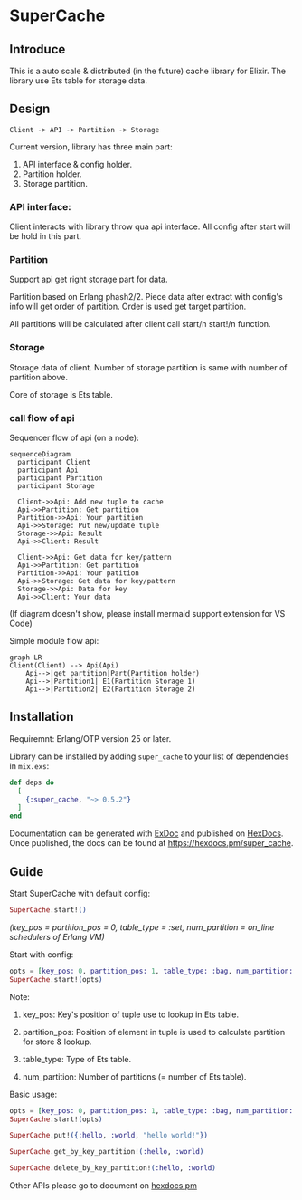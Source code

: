# SuperCache

## Introduce

This is a auto scale & distributed (in the future) cache library for Elixir. The library use Ets table for storage data.

## Design


```
Client -> API -> Partition -> Storage
```

Current version, library has three main part:
1. API interface & config holder.
2. Partition holder.
3. Storage partition.
    
### API interface:

Client interacts with library throw qua api interface. All config after start will be hold in this part.

### Partition

Support api get right storage part for data. 

Partition based on Erlang phash2/2. Piece data after extract with config's info will get order of partition. Order is used get target partition.

All partitions will be calculated after client call start/n start!/n function.

### Storage

Storage data of client. Number of storage partition is same with number of partition above.

Core of storage is Ets table.

### call flow of api

Sequencer flow of api (on a node):

```mermaid
sequenceDiagram
  participant Client
  participant Api
  participant Partition
  participant Storage

  Client->>Api: Add new tuple to cache
  Api->>Partition: Get partition
  Partition->>Api: Your partition
  Api->>Storage: Put new/update tuple
  Storage->>Api: Result
  Api->>Client: Result
  
  Client->>Api: Get data for key/pattern
  Api->>Partition: Get partition
  Partition->>Api: Your patition
  Api->>Storage: Get data for key/pattern
  Storage->>Api: Data for key
  Api->>Client: Your data
```

(If diagram doesn't show, please install mermaid support extension for VS Code)

Simple module flow api:

```mermaid
graph LR
Client(Client) --> Api(Api)
    Api-->|get partition|Part(Partition holder)
    Api-->|Partition1| E1(Partition Storage 1)
    Api-->|Partition2| E2(Partition Storage 2)
```

## Installation

Requiremnt: Erlang/OTP version 25 or later.

Library can be installed
by adding `super_cache` to your list of dependencies in `mix.exs`:

```elixir
def deps do
  [
    {:super_cache, "~> 0.5.2"}
  ]
end
```

Documentation can be generated with [ExDoc](https://github.com/elixir-lang/ex_doc)
and published on [HexDocs](https://hexdocs.pm). Once published, the docs can
be found at <https://hexdocs.pm/super_cache>.

## Guide

Start SuperCache with default config:

```elixir
SuperCache.start!()
```
*(key_pos = partition_pos = 0, table_type = :set, num_partition = on_line schedulers of Erlang VM)*

Start with config:

```elixir
opts = [key_pos: 0, partition_pos: 1, table_type: :bag, num_partition: 3]
SuperCache.start!(opts)
```

Note:

1. key_pos: Key's position of tuple use to lookup in Ets table.

2. partition_pos: Position of element in tuple is used to calculate partition for store & lookup.

3. table_type: Type of Ets table.

4. num_partition: Number of partitions (= number of Ets table).

Basic usage:

```elixir
opts = [key_pos: 0, partition_pos: 1, table_type: :bag, num_partition: 3]
SuperCache.start!(opts)

SuperCache.put!({:hello, :world, "hello world!"})

SuperCache.get_by_key_partition!(:hello, :world)

SuperCache.delete_by_key_partition!(:hello, :world)
```

Other APIs please go to document on [hexdocs.pm](https://hexdocs.pm/super_cache/readme.html)
